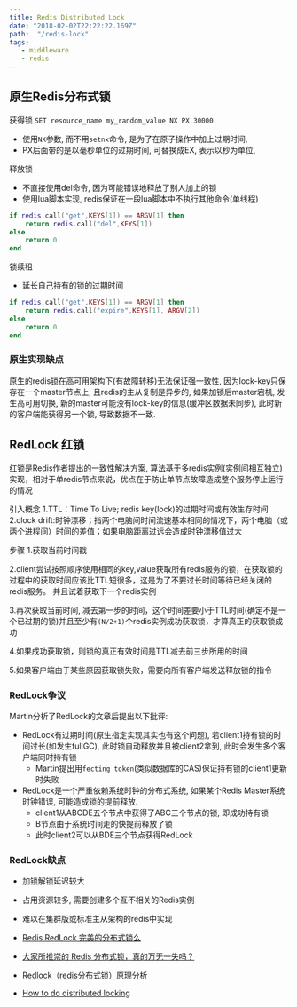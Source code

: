 ```yaml
---
title: Redis Distributed Lock
date: "2018-02-02T22:22:22.169Z"
path:  "/redis-lock"
tags:
   - middleware
   - redis
---
```



## 原生Redis分布式锁

获得锁
`SET resource_name my_random_value NX PX 30000`
* 使用`NX`参数, 而不用`setnx`命令, 是为了在原子操作中加上过期时间,
* PX后面带的是以毫秒单位的过期时间, 可替换成EX, 表示以秒为单位,

释放锁
* 不直接使用del命令, 因为可能错误地释放了别人加上的锁
* 使用lua脚本实现, redis保证在一段lua脚本中不执行其他命令(单线程)
```lua
if redis.call("get",KEYS[1]) == ARGV[1] then
    return redis.call("del",KEYS[1])
else
    return 0
end
```

锁续租
* 延长自己持有的锁的过期时间
```lua
if redis.call("get",KEYS[1]) == ARGV[1] then
    return redis.call("expire",KEYS[1], ARGV[2])
else
    return 0
end
```

### 原生实现缺点
原生的redis锁在高可用架构下(有故障转移)无法保证强一致性, 因为lock-key只保存在一个master节点上, 且redis的主从复制是异步的, 如果加锁后master宕机, 发生高可用切换,
新的master可能没有lock-key的信息(缓冲区数据未同步), 此时新的客户端能获得另一个锁, 导致数据不一致.

## RedLock 红锁
红锁是Redis作者提出的一致性解决方案, 算法基于多redis实例(实例间相互独立)实现，相对于单redis节点来说，优点在于防止单节点故障造成整个服务停止运行的情况

引入概念
1.TTL：Time To Live; redis key(lock)的过期时间或有效生存时间
2.clock drift:时钟漂移；指两个电脑间时间流速基本相同的情况下，两个电脑（或两个进程间）时间的差值；如果电脑距离过远会造成时钟漂移值过大

步骤
1.获取当前时间戳

2.client尝试按照顺序使用相同的key,value获取所有redis服务的锁，在获取锁的过程中的获取时间应该比TTL短很多，这是为了不要过长时间等待已经关闭的redis服务。
  并且试着获取下一个redis实例

3.再次获取当前时间, 减去第一步的时间，这个时间差要小于TTL时间(确定不是一个已过期的锁)并且至少有`(N/2+1)`个redis实例成功获取锁，才算真正的获取锁成功

4.如果成功获取锁，则锁的真正有效时间是TTL减去前三步所用的时间

5.如果客户端由于某些原因获取锁失败，需要向所有客户端发送释放锁的指令


### RedLock争议
Martin分析了RedLock的文章后提出以下批评:
* RedLock有过期时间(原生指定实现其实也有这个问题), 若client1持有锁的时间过长(如发生fullGC), 此时锁自动释放并且被client2拿到, 此时会发生多个客户端同时持有锁
  * Martin提出用`fecting token`(类似数据库的CAS)保证持有锁的client1更新时失败
* RedLock是一个严重依赖系统时钟的分布式系统, 如果某个Redis Master系统时钟错误, 可能造成锁的提前释放.
  * client1从ABCDE五个节点中获得了ABC三个节点的锁, 即成功持有锁
  * B节点由于系统时间走的快提前释放了锁
  * 此时client2可以从BDE三个节点获得RedLock


### RedLock缺点
* 加锁解锁延迟较大
* 占用资源较多, 需要创建多个互不相关的Redis实例
* 难以在集群版或标准主从架构的redis中实现


* [Redis RedLock 完美的分布式锁么](https://juejin.im/post/59f592c65188255f5c5142d2)
* [大家所推崇的 Redis 分布式锁，真的万无一失吗？](https://blog.csdn.net/u013256816/article/details/93305532)
* [Redlock（redis分布式锁）原理分析](https://www.cnblogs.com/rgcLOVEyaya/p/RGC_LOVE_YAYA_1003days.html)
* [How to do distributed locking](http://martin.kleppmann.com/2016/02/08/how-to-do-distributed-locking.html)